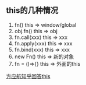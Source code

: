 ## this的几种情况
1. fn()
this => window/global
2. obj.fn()
this => obj
3. fn.call(xxx)
this => xxx
4. fn.apply(xxx)
this => xxx
5. fn.bind(xxx)
this => xxx
6. new Fn()
this => 新的对象
7. fn = ()=>{}
this => 外面的this

[方应航知乎回答this](https://zhuanlan.zhihu.com/p/23804247)